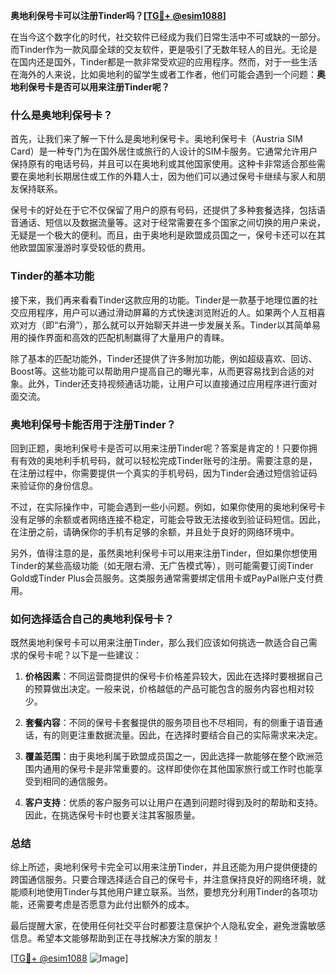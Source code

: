 **奥地利保号卡可以注册Tinder吗？[[TG💪+ @esim1088](https://t.me/s/esim1088)]**

在当今这个数字化的时代，社交软件已经成为我们日常生活中不可或缺的一部分。而Tinder作为一款风靡全球的交友软件，更是吸引了无数年轻人的目光。无论是在国内还是国外，Tinder都是一款非常受欢迎的应用程序。然而，对于一些生活在海外的人来说，比如奥地利的留学生或者工作者，他们可能会遇到一个问题：**奥地利保号卡是否可以用来注册Tinder呢？**

### **什么是奥地利保号卡？**

首先，让我们来了解一下什么是奥地利保号卡。奥地利保号卡（Austria SIM Card）是一种专门为在国外居住或旅行的人设计的SIM卡服务。它通常允许用户保持原有的电话号码，并且可以在奥地利或其他国家使用。这种卡非常适合那些需要在奥地利长期居住或工作的外籍人士，因为他们可以通过保号卡继续与家人和朋友保持联系。

保号卡的好处在于它不仅保留了用户的原有号码，还提供了多种套餐选择，包括语音通话、短信以及数据流量等。这对于经常需要在多个国家之间切换的用户来说，无疑是一个极大的便利。而且，由于奥地利是欧盟成员国之一，保号卡还可以在其他欧盟国家漫游时享受较低的费用。

### **Tinder的基本功能**

接下来，我们再来看看Tinder这款应用的功能。Tinder是一款基于地理位置的社交应用程序，用户可以通过滑动屏幕的方式快速浏览附近的人。如果两个人互相喜欢对方（即“右滑”），那么就可以开始聊天并进一步发展关系。Tinder以其简单易用的操作界面和高效的匹配机制赢得了大量用户的青睐。

除了基本的匹配功能外，Tinder还提供了许多附加功能，例如超级喜欢、回访、Boost等。这些功能可以帮助用户提高自己的曝光率，从而更容易找到合适的对象。此外，Tinder还支持视频通话功能，让用户可以直接通过应用程序进行面对面交流。

### **奥地利保号卡能否用于注册Tinder？**

回到正题，奥地利保号卡是否可以用来注册Tinder呢？答案是肯定的！只要你拥有有效的奥地利手机号码，就可以轻松完成Tinder账号的注册。需要注意的是，在注册过程中，你需要提供一个真实的手机号码，因为Tinder会通过短信验证码来验证你的身份信息。

不过，在实际操作中，可能会遇到一些小问题。例如，如果你使用的奥地利保号卡没有足够的余额或者网络连接不稳定，可能会导致无法接收到验证码短信。因此，在注册之前，请确保你的手机有足够的余额，并且处于良好的网络环境中。

另外，值得注意的是，虽然奥地利保号卡可以用来注册Tinder，但如果你想使用Tinder的某些高级功能（如无限右滑、无广告模式等），则可能需要订阅Tinder Gold或Tinder Plus会员服务。这类服务通常需要绑定信用卡或PayPal账户支付费用。

### **如何选择适合自己的奥地利保号卡？**

既然奥地利保号卡可以用来注册Tinder，那么我们应该如何挑选一款适合自己需求的保号卡呢？以下是一些建议：

1. **价格因素**：不同运营商提供的保号卡价格差异较大，因此在选择时要根据自己的预算做出决定。一般来说，价格越低的产品可能包含的服务内容也相对较少。
   
2. **套餐内容**：不同的保号卡套餐提供的服务项目也不尽相同，有的侧重于语音通话，有的则更注重数据流量。因此，在选择时要结合自己的实际需求来决定。

3. **覆盖范围**：由于奥地利属于欧盟成员国之一，因此选择一款能够在整个欧洲范围内通用的保号卡是非常重要的。这样即使你在其他国家旅行或工作时也能享受到相同的通信服务。

4. **客户支持**：优质的客户服务可以让用户在遇到问题时得到及时的帮助和支持。因此，在挑选保号卡时也要关注其客服质量。

### **总结**

综上所述，奥地利保号卡完全可以用来注册Tinder，并且还能为用户提供便捷的跨国通信服务。只要合理选择适合自己的保号卡，并注意保持良好的网络环境，就能顺利地使用Tinder与其他用户建立联系。当然，要想充分利用Tinder的各项功能，还需要考虑是否愿意为此付出额外的成本。

最后提醒大家，在使用任何社交平台时都要注意保护个人隐私安全，避免泄露敏感信息。希望本文能够帮助到正在寻找解决方案的朋友！

[[TG💪+ @esim1088](https://t.me/s/esim1088) ![Image](https://i.postimg.cc/4NQfJmqS/Snipaste-2025-05-13-00-14-12.png)]
